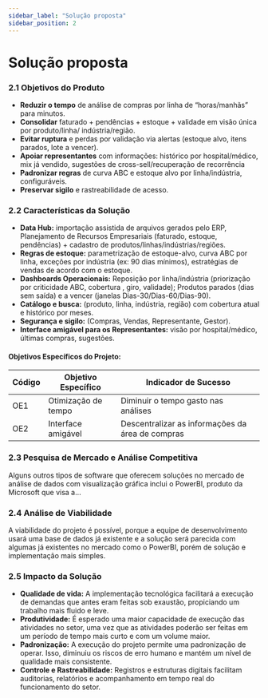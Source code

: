 ```yaml
---
sidebar_label: "Solução proposta"
sidebar_position: 2
---
```

# Solução proposta

### 2.1 Objetivos do Produto
- **Reduzir o tempo** de análise de compras por linha de “horas/manhãs” para minutos.
- **Consolidar** faturado + pendências + estoque + validade em visão única por produto/linha/ indústria/região.
- **Evitar ruptura** e perdas por validação via alertas (estoque alvo, itens parados, lote a vencer). 
- **Apoiar representantes** com informações: histórico por hospital/médico, mix já vendido, sugestões de cross-sell/recuperação de recorrência
- **Padronizar regras** de curva ABC e estoque alvo por linha/indústria, configuráveis. 
- **Preservar sigilo** e rastreabilidade de acesso. 

### 2.2 Características da Solução
- **Data Hub:** importação assistida de arquivos gerados pelo ERP, Planejamento de Recursos Empresariais (faturado, estoque, pendências) + cadastro de produtos/linhas/indústrias/regiões. 
- **Regras de estoque:** parametrização de estoque-alvo, curva ABC por linha, exceções por indústria (ex: 90 dias mínimos), estratégias de vendas de acordo com o estoque. 
- **Dashboards Operacionais:** Reposição por linha/indústria (priorização por criticidade ABC, cobertura , giro, validade); Produtos parados (dias sem saída) e a vencer (janelas Dias-30/Dias-60/Dias-90). 
- **Catálogo e busca:** (produto, linha, indústria, região) com cobertura atual e histórico por meses. 
- **Segurança e sigilo:** (Compras, Vendas, Representante, Gestor). 
- **Interface amigável para os Representantes:** visão por hospital/médico, últimas compras, sugestões.

#### Objetivos Específicos do Projeto:

| Código | Objetivo Específico   | Indicador de Sucesso                                |
|--------|-----------------------|-----------------------------------------------------|
| OE1    | Otimização de tempo   | Diminuir o tempo gasto nas análises                 |
| OE2    | Interface amigável    | Descentralizar as informações da área de compras    |

### 2.3 Pesquisa de Mercado e Análise Competitiva
Alguns outros tipos de software que oferecem soluções no mercado de análise de dados com visualização gráfica inclui o PowerBI, produto da Microsoft que visa a…
### 2.4 Análise de Viabilidade
A viabilidade do projeto é possível, porque a equipe de desenvolvimento usará uma base de dados já existente e a solução será parecida com algumas já existentes no mercado como o PowerBI, porém de solução e implementação mais simples.
### 2.5 Impacto da Solução
- **Qualidade de vida:** A implementação tecnológica facilitará a execução de demandas que antes eram feitas sob exaustão, propiciando um trabalho mais fluido e leve.
- **Produtividade:** É esperado uma maior capacidade de execução das atividades no setor, uma vez que as atividades poderão ser feitas em um período de tempo mais curto e com um volume maior.
- **Padronização:** A execução do projeto permite uma padronização de operar. Isso, diminuiu os riscos de erro humano e mantém um nível de qualidade mais consistente.
- **Controle e Rastreabilidade:**  Registros e estruturas digitais facilitam auditorias, relatórios e acompanhamento em tempo real do funcionamento do setor.